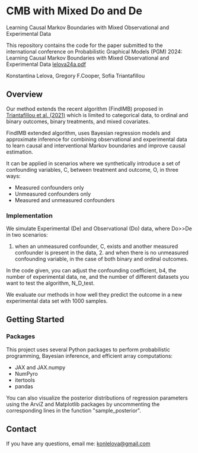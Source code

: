 # CMB with Mixed Do and De

Learning Causal Markov Boundaries with Mixed Observational and Experimental Data

This repository contains the code for the paper submitted to the international conference on Probabilistic Graphical Models (PGM) 2024:
Learning Causal Markov Boundaries with Mixed Observational and Experimental Data [lelova24a.pdf](https://www.socsci.ru.nl/johank/pgm2024/lelova24a.pdf) 

Konstantina Lelova, Gregory F.Cooper, Sofia Triantafillou

## Overview
Our method extends the recent algorithm (FindIMB) proposed in [Triantafillou et al. (2021)](https://proceedings.mlr.press/v161/triantafillou21a.html) which is limited to categorical data, to ordinal and binary outcomes, binary treatments, and mixed covariates. 

FindIMB extended algorithm, uses Bayesian regression models and approximate inference for combining observational and experimental data to learn causal and interventional Markov boundaries and improve causal estimation. 

It can be applied in scenarios where we synthetically introduce a set of confounding variables, C, between treatment and outcome, O, in three ways:

* Measured confounders only
* Unmeasured confounders only
* Measured and unmeasured confounders

### Implementation

We simulate Experimental (De) and Observational (Do) data, where Do>>De in two scenarios: 

1. when an unmeasured confounder, C, exists and another measured confounder is present in the data, 2. and when there is no unmeasured confounding variable, in the case of both binary and ordinal outcomes.

In the code given, you can adjust the confounding coefficient, b4, the number of experimental data, ne, and the number of different datasets you want to test the algorithm, N_D_test.

We evaluate our methods in how well they predict the outcome in a new experimental data set with 1000 samples.

## Getting Started
### Packages
This project uses several Python packages to perform probabilistic programming, Bayesian inference, and efficient array computations:

* JAX and JAX.numpy
* NumPyro
* itertools
* pandas

You can also visualize the posterior distributions of regression parameters using the ArviZ and Matplotlib packages by uncommenting the corresponding lines in the function "sample_posterior".
  
## Contact
If you have any questions, email me:  [konlelova@gmail.com](mailto:konlelova@gmail.com) 
